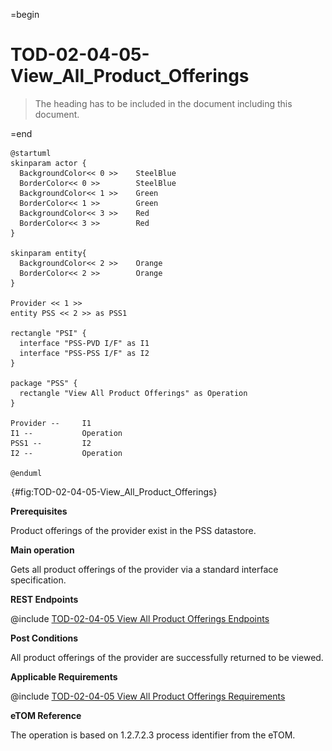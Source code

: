 =begin

# TOD-02-04-05-View_All_Product_Offerings

> The heading has to be included in the document including this document.

=end

```plantuml
@startuml
skinparam actor {
  BackgroundColor<< 0 >> 	SteelBlue
  BorderColor<< 0 >> 		SteelBlue
  BackgroundColor<< 1 >> 	Green
  BorderColor<< 1 >> 		Green
  BackgroundColor<< 3 >> 	Red
  BorderColor<< 3 >> 		Red
}

skinparam entity{
  BackgroundColor<< 2 >> 	Orange
  BorderColor<< 2 >> 		Orange
}

Provider << 1 >>
entity PSS << 2 >> as PSS1

rectangle "PSI" {
  interface "PSS-PVD I/F" as I1
  interface "PSS-PSS I/F" as I2
}

package "PSS" {
  rectangle "View All Product Offerings" as Operation
}

Provider --	    I1
I1 --           Operation
PSS1 --         I2
I2 --           Operation

@enduml

```

![**TOD-02-04-05**: View All Product Offerings](../../common/pixel.png){#fig:TOD-02-04-05-View_All_Product_Offerings}

**Prerequisites**

Product offerings of the provider exist in the PSS datastore.

**Main operation**

Gets all product offerings of the provider via a standard interface specification.

**REST Endpoints**

@include [TOD-02-04-05 View All Product Offerings Endpoints](endpoints/TOD-02-04-05-View_All_Product_Offerings-endpoints.md)

**Post Conditions**

All product offerings of the provider are successfully returned to be viewed.

**Applicable Requirements**

@include [TOD-02-04-05 View All Product Offerings Requirements](requirements/TOD-02-04-05-View_All_Product_Offerings-requirements.md)

**eTOM Reference**

The operation is based on 1.2.7.2.3 process identifier from the eTOM.
